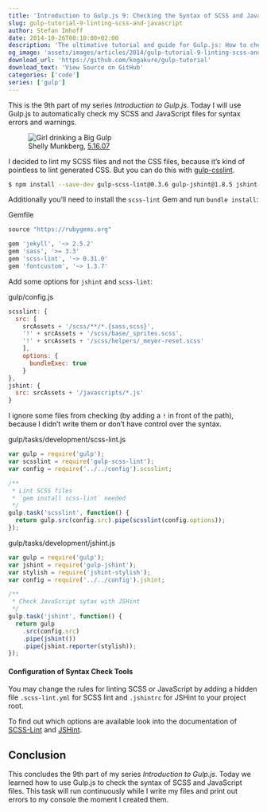 ```yaml
---
title: 'Introduction to Gulp.js 9: Checking the Syntax of SCSS and JavaScript'
slug: gulp-tutorial-9-linting-scss-and-javascript
author: Stefan Imhoff
date: 2014-10-26T08:10:00+02:00
description: 'The ultimative tutorial and guide for Gulp.js: How to check the syntax of SCSS and JavaScript files.'
og_image: 'assets/images/articles/2014/gulp-tutorial-9-linting-scss-and-javascript/gulp-tutorial-9.jpg'
download_url: 'https://github.com/kogakure/gulp-tutorial'
download_text: 'View Source on GitHub'
categories: ['code']
series: ['gulp']
---
```


This is the 9th part of my series _Introduction to Gulp.js_. Today I will use Gulp.js to automatically check my SCSS and JavaScript files for syntax errors and warnings.

<figure class="image-figure">
  <img src="/assets/images/articles/2014/gulp-tutorial-9-linting-scss-and-javascript/gulp-tutorial-9.jpg" alt="Girl drinking a Big Gulp">
  <figcaption>
  Shelly Munkberg, <a href="https://www.flickr.com/photos/zingersb/501372181" target="_blank" rel="nofollow" rel="noopener">5.16.07</a>
  </figcaption>
</figure>

I decided to lint my SCSS files and not the CSS files, because it’s kind of pointless to lint generated CSS. But you can do this with [gulp-csslint](https://www.npmjs.com/package/gulp-csslint/).

```bash
$ npm install --save-dev gulp-scss-lint@0.3.6 gulp-jshint@1.8.5 jshint-stylish@2.0.1
```

Additionally you’ll need to install the `scss-lint` Gem and run `bundle install`:

<p class="code-info">Gemfile</p>

```ruby
source "https://rubygems.org"

gem 'jekyll', '~> 2.5.2'
gem 'sass', '>= 3.3'
gem 'scss-lint', '~> 0.31.0'
gem 'fontcustom', '~> 1.3.7'
```

Add some options for `jshint` and `scss-lint`:

<p class="code-info">gulp/config.js</p>

```javascript
scsslint: {
  src: [
    srcAssets + '/scss/**/*.{sass,scss}',
    '!' + srcAssets + '/scss/base/_sprites.scss',
    '!' + srcAssets + '/scss/helpers/_meyer-reset.scss'
    ],
    options: {
      bundleExec: true
    }
},
jshint: {
  src: srcAssets + '/javascripts/*.js'
}
```

I ignore some files from checking (by adding a `!` in front of the path), because I didn’t write them or don’t have control over the syntax.

<p class="code-info">gulp/tasks/development/scss-lint.js</p>

```javascript
var gulp = require('gulp');
var scsslint = require('gulp-scss-lint');
var config = require('../../config').scsslint;

/**
 * Lint SCSS files
 * `gem install scss-lint` needed
 */
gulp.task('scsslint', function() {
  return gulp.src(config.src).pipe(scsslint(config.options));
});
```

<p class="code-info">gulp/tasks/development/jshint.js</p>

```javascript
var gulp = require('gulp');
var jshint = require('gulp-jshint');
var stylish = require('jshint-stylish');
var config = require('../../config').jshint;

/**
 * Check JavaScript sytax with JSHint
 */
gulp.task('jshint', function() {
  return gulp
    .src(config.src)
    .pipe(jshint())
    .pipe(jshint.reporter(stylish));
});
```

<aside class="aside-hint" role="complementary">
  <h4>Configuration of Syntax Check Tools</h4>
  <p>You may change the rules for linting SCSS or JavaScript by adding a hidden file <code>.scss-lint.yml</code> for SCSS lint and <code>.jshintrc</code> for JSHint to your project root.</p>
  <p>To find out which options are available look into the documentation of <a href="https://github.com/brigade/scss-lint" target="_blank" rel="nofollow" rel="noopener">SCSS-Lint</a> and <a href="https://jshint.com/docs/" target="_blank" rel="nofollow" rel="noopener">JSHint</a>.</p>
</aside>

## Conclusion

This concludes the 9th part of my series _Introduction to Gulp.js_. Today we learned how to use Gulp.js to check the syntax of SCSS and JavaScript files. This task will run continuously while I write my files and print out errors to my console the moment I created them.

